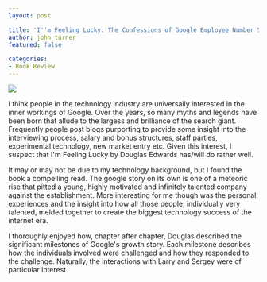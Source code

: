 ```yaml
---
layout: post

title: 'I''m Feeling Lucky: The Confessions of Google Employee Number 59'
author: john_turner
featured: false

categories:
- Book Review
---
```


<img class="alignright" src="/assets/images/posts/im-feeling-lucky-the-confessions-of-google-employee-number-59/book-cover.jpg"/>

I think people in the technology industry are universally interested in the inner workings of Google. Over the years, so many myths and legends have been born that allude to the largess and brilliance of the search giant. Frequently people post blogs purporting to provide some insight into the interviewing process, salary and bonus structures, staff parties, experimental technology, new market entry etc. Given this interest, I suspect that I'm Feeling Lucky by Douglas Edwards has/will do rather well.

It may or may not be due to my technology background, but I found the book a compelling read. The google story on its own is one of a meteoric rise that pitted a young, highly motivated and infinitely talented company against the establishment. More interesting for me though was the personal experiences and the insight into how all those people, individually very talented, melded together to create the biggest technology success of the internet era.

I thoroughly enjoyed how, chapter after chapter, Douglas described the significant milestones of Google's growth story. Each milestone describes how the individuals involved were challenged and how they responded to the challenge. Naturally, the interactions with Larry and Sergey were of particular interest.
